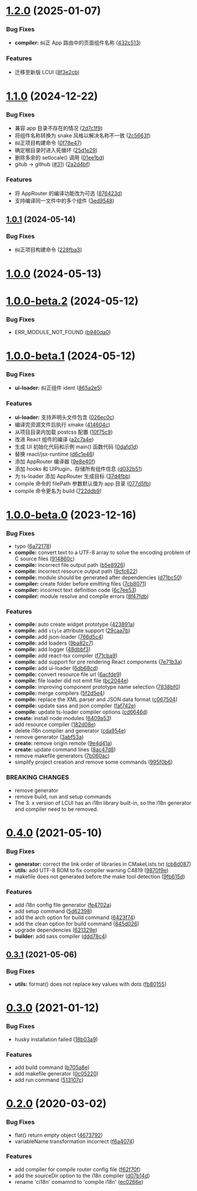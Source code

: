 # [1.2.0](https://github.com/lc-ui/lcui-cli/compare/v1.1.0...v1.2.0) (2025-01-07)


### Bug Fixes

* **compiler:** 纠正 App 路由中的页面组件名称 ([432c513](https://github.com/lc-ui/lcui-cli/commit/432c513086911d19b15446705093c589f205f52c))


### Features

* 迁移至新版 LCUI ([8f3e2cb](https://github.com/lc-ui/lcui-cli/commit/8f3e2cbb0330a2dc0d8025c97a67ea605ce93bbb))



# [1.1.0](https://github.com/lc-ui/lcui-cli/compare/v1.0.0...v1.1.0) (2024-12-22)


### Bug Fixes

* 兼容 app 目录不存在的情况 ([2d7c1f9](https://github.com/lc-ui/lcui-cli/commit/2d7c1f998483c07be2bab6983ad29355beddff94))
* 将组件名称转换为 snake 风格以解决名称不一致 ([2c5663f](https://github.com/lc-ui/lcui-cli/commit/2c5663ff85880fd224cbe804ee1d8b99b1e7e7fb))
* 纠正项目构建命令 ([0f78e47](https://github.com/lc-ui/lcui-cli/commit/0f78e4727de764dfe6c266bd0fbd99847d299aaf))
* 确定根目录时进入死循环 ([25d1e29](https://github.com/lc-ui/lcui-cli/commit/25d1e298fa2fa10d9da78f7d5b89214177cf8da9))
* 删除多余的 setlocale() 调用 ([01ee1bd](https://github.com/lc-ui/lcui-cli/commit/01ee1bd6301464119a69bb019f7d2af41844910b))
* gitub -> github ([#31](https://github.com/lc-ui/lcui-cli/issues/31)) ([2a2d4bf](https://github.com/lc-ui/lcui-cli/commit/2a2d4bfcd927b94d1059c0a98c392228d0826573))


### Features

* 将 AppRouter 的编译功能改为可选 ([876423d](https://github.com/lc-ui/lcui-cli/commit/876423d77050dbbd12ca8270e48208e0cad99dec))
* 支持编译同一文件中的多个组件 ([3ed9548](https://github.com/lc-ui/lcui-cli/commit/3ed9548ec86788c138b32707331a21baf881aab3))



## [1.0.1](https://github.com/lc-ui/lcui-cli/compare/v1.0.0...v1.0.1) (2024-05-14)


### Bug Fixes

* 纠正项目构建命令 ([228fba3](https://github.com/lc-ui/lcui-cli/commit/228fba3d8dadfb4674331a33adfd8c5e228aad04))



# [1.0.0](https://github.com/lc-ui/lcui-cli/compare/v1.0.0-beta.2...v1.0.0) (2024-05-13)



# [1.0.0-beta.2](https://github.com/lc-ui/lcui-cli/compare/v1.0.0-beta.1...v1.0.0-beta.2) (2024-05-12)


### Bug Fixes

* ERR_MODULE_NOT_FOUND ([b940da0](https://github.com/lc-ui/lcui-cli/commit/b940da0bc40a8ffcc014733769975ced803db673))



# [1.0.0-beta.1](https://github.com/lc-ui/lcui-cli/compare/v1.0.0-beta.0...v1.0.0-beta.1) (2024-05-12)


### Bug Fixes

* **ui-loader:** 纠正组件 ident ([865a2e5](https://github.com/lc-ui/lcui-cli/commit/865a2e544ab56fb6f240d1da90e08468890acd30))


### Features

* **ui-loader:** 支持声明头文件包含 ([026ec0c](https://github.com/lc-ui/lcui-cli/commit/026ec0c31c81b3f774efae59d34caf808ed836af))
* 编译完资源文件后执行 xmake ([414604c](https://github.com/lc-ui/lcui-cli/commit/414604c9c0e331c63bebe4c03fcca48d705421df))
* 从项目目录内加载 postcss 配置 ([10f75c9](https://github.com/lc-ui/lcui-cli/commit/10f75c948b5fa94e9302e6058d3efd02c313a74f))
* 改进 React 组件的编译 ([a2c7a4e](https://github.com/lc-ui/lcui-cli/commit/a2c7a4e61802c945b4336f38eb2dda016f52e5de))
* 生成 UI 初始化代码和示例 main() 函数代码 ([0dafd1d](https://github.com/lc-ui/lcui-cli/commit/0dafd1dbcf37e4aa31dd129906d36a487b2200da))
* 替换 react/jsx-runtime ([d6c1e46](https://github.com/lc-ui/lcui-cli/commit/d6c1e467e43f5db815bb6feaf290f4b374b869ef))
* 添加 AppRouter 编译器 ([9e8e40f](https://github.com/lc-ui/lcui-cli/commit/9e8e40f178923e8cc2ddf2aeec00baa29f537f57))
* 添加 hooks 和 UIPlugin，存储所有组件信息 ([d032b51](https://github.com/lc-ui/lcui-cli/commit/d032b51b58ad86252fffeebbcff3a50a643071a5))
* 为 ts-loader 添加 AppRouter 生成目标 ([37d4fbb](https://github.com/lc-ui/lcui-cli/commit/37d4fbbaa754a543c55e3fd4898e5b17d20f6973))
* compile 命令的 filePath 参数默认值为 app 目录 ([077d5fb](https://github.com/lc-ui/lcui-cli/commit/077d5fbd9ac8c290f4b710bc2ac6a96f8d7bf364))
* compile 命令更名为 build ([722ddb9](https://github.com/lc-ui/lcui-cli/commit/722ddb9f53bc01e9e08e823567d93b642231ed2c))



# [1.0.0-beta.0](https://github.com/lc-ui/lcui-cli/compare/v0.4.0...v1.0.0-beta.0) (2023-12-16)


### Bug Fixes

* typo ([6a72178](https://github.com/lc-ui/lcui-cli/commit/6a72178f68ef27c688e27442e6a25d8f21a93421))
* **compile:** convert text to a UTF-8 array to solve the encoding problem of C source files ([914860c](https://github.com/lc-ui/lcui-cli/commit/914860c1d733878ad4a69faaaef70e1100022f99))
* **compile:** incorrect file output path ([b5e8926](https://github.com/lc-ui/lcui-cli/commit/b5e892616dc6bdae338db9427d9b7e33d1ec40ea))
* **compile:** incorrect resource output path ([9cfc622](https://github.com/lc-ui/lcui-cli/commit/9cfc62290a838efe3ca4459399edf180f73ce484))
* **compile:** module should be generated after dependencies ([d71bc50](https://github.com/lc-ui/lcui-cli/commit/d71bc50b714a9ed6b6a6364d43002a8dee21eff9))
* **compiler:** create folder before emitting files ([7cb8071](https://github.com/lc-ui/lcui-cli/commit/7cb80711e064fda66ee491ec6e882a13992c0e4a))
* **compiler:** incorrect text definition code ([6c7ee53](https://github.com/lc-ui/lcui-cli/commit/6c7ee539b47668f7bcb2686a8c79cd2901f87b27))
* **compiler:** module resolve and compile errors ([8f47fdb](https://github.com/lc-ui/lcui-cli/commit/8f47fdb6a1860f01f81aa88e792338c73251238c))


### Features

* **compile:**  auto create widget prototype ([423891a](https://github.com/lc-ui/lcui-cli/commit/423891ac30cbffbdf6a0bb86e75fde4d0f62b279))
* **compile:** add `style` attribute support ([29caa7b](https://github.com/lc-ui/lcui-cli/commit/29caa7b40f410d83e894421644a42ff401ba0c5b))
* **compile:** add json-loader ([766d5c4](https://github.com/lc-ui/lcui-cli/commit/766d5c4fccd613d0946bb5188776052411e5378c))
* **compile:** add loaders ([9ba82c7](https://github.com/lc-ui/lcui-cli/commit/9ba82c76cbc841fe4e0ca63c45fe199100b10edb))
* **compile:** add logger ([48dbbf3](https://github.com/lc-ui/lcui-cli/commit/48dbbf3c8347f4241a5af1af8445032fa582fcdf))
* **compile:** add react-tsx compiler ([f71cba9](https://github.com/lc-ui/lcui-cli/commit/f71cba96b2643989bfa462d0299573d80971dd80))
* **compile:** add support for pre rendering React components ([7e71b3a](https://github.com/lc-ui/lcui-cli/commit/7e71b3a410302d39f9434c5c20b574a3f105f2f7))
* **compile:** add ui-loader ([6db68cd](https://github.com/lc-ui/lcui-cli/commit/6db68cd1b386b3523b549688ed36823fd648fef6))
* **compile:** convert resource file url ([6acfde9](https://github.com/lc-ui/lcui-cli/commit/6acfde96f678b4c9ae4d5f590772635036ea7ba4))
* **compile:** file loader did not emit file ([bc2044e](https://github.com/lc-ui/lcui-cli/commit/bc2044ed8619e119ae6071502056eb70ad4f2170))
* **compile:** improving component prototype name selection ([7838bf0](https://github.com/lc-ui/lcui-cli/commit/7838bf0669ecf81654a76085b2f288ad33de75f1))
* **compile:** merge compilers ([5f2d5e4](https://github.com/lc-ui/lcui-cli/commit/5f2d5e42adc208d388f9dee9ad0f526bc2fb9d53))
* **compile:** replace the XML parser and JSON data format ([c067504](https://github.com/lc-ui/lcui-cli/commit/c067504e6e47df1c1d84970b0945f39653859523))
* **compile:** update sass and json compiler ([faf742e](https://github.com/lc-ui/lcui-cli/commit/faf742e51a6630c3bcff1ac6714d8677de66ef0d))
* **compile:** update ts-loader compiler options ([cd6646d](https://github.com/lc-ui/lcui-cli/commit/cd6646d044094d3c683bdfa06030977e1b6c7d59))
* **create:** install node modules ([6409a53](https://github.com/lc-ui/lcui-cli/commit/6409a5302ef2165084661653116534b17d829b4e))
* add resource compiler ([182d08e](https://github.com/lc-ui/lcui-cli/commit/182d08ecf751207534dacccaf288b7624b282938))
* delete i18n compiler and generator ([cda954e](https://github.com/lc-ui/lcui-cli/commit/cda954ec145485627f1a8429070ca67a4bb04adc))
* remove generator ([3abf53a](https://github.com/lc-ui/lcui-cli/commit/3abf53aebabe5b6369a58cc58d60fc01982e6f0c))
* **create:** remove origin remote ([9e4d41a](https://github.com/lc-ui/lcui-cli/commit/9e4d41a021da65449d324d02f77ca65b86429e2c))
* **create:** update command lines ([8ac47d8](https://github.com/lc-ui/lcui-cli/commit/8ac47d89c777dbfb4b87f60ef68191a9ac932778))
* remove makefile generators ([7b060ac](https://github.com/lc-ui/lcui-cli/commit/7b060ac18f508339f874b259671ea360d7cc313a))
* simplify project creation and remove some commands ([995f0b6](https://github.com/lc-ui/lcui-cli/commit/995f0b6b4704e69894dc67ce4a2c8410a2cf4498))


### BREAKING CHANGES

* remove generator
* remove build, run and setup commands
* The 3. x version of LCUI has an i18n library built-in, so the i18n generator and compiler need to be removed.



# [0.4.0](https://github.com/lc-ui/lcui-cli/compare/v0.3.1...v0.4.0) (2021-05-10)


### Bug Fixes

* **generator:** correct the link order of libraries in CMakeLists.txt ([cb8d087](https://github.com/lc-ui/lcui-cli/commit/cb8d087554bbd4ed3503bb4d64816ccd2436f4e2))
* **utils:** add UTF-8 BOM to fix compiler warning C4819 ([9870f9e](https://github.com/lc-ui/lcui-cli/commit/9870f9edf8fb51aa41872f6a0183af3afe91bfb0))
* makefile does not generated before the make tool detection ([9fb615d](https://github.com/lc-ui/lcui-cli/commit/9fb615da3c3429a6b834ed8190dbd2d8fbec223e))


### Features

* add i18n config file generator ([fe4702a](https://github.com/lc-ui/lcui-cli/commit/fe4702a5ba05ed81759ff0796f3db96a5beecd65))
* add setup command ([5d62398](https://github.com/lc-ui/lcui-cli/commit/5d62398f5965a98864dc171dde1aa4fcacb6297e))
* add the arch option for build command ([6423f74](https://github.com/lc-ui/lcui-cli/commit/6423f74bb47fbc891ccd89378ee1acccb4b95be7))
* add the clean option for build command ([845d026](https://github.com/lc-ui/lcui-cli/commit/845d026e68aaca43a4e1b82ebcb45e83e4b19058))
* upgrade dependencies ([621329e](https://github.com/lc-ui/lcui-cli/commit/621329e48807dbeaef6b95b34b89b44ac4d04619))
* **builder:** add sass compiler ([ddd78c4](https://github.com/lc-ui/lcui-cli/commit/ddd78c40e05653a28ab83d3f696eab73de9e4995))



## [0.3.1](https://github.com/lc-ui/lcui-cli/compare/v0.3.0...v0.3.1) (2021-05-06)


### Bug Fixes

* **utils:** format() does not replace key values with dots ([fb80155](https://github.com/lc-ui/lcui-cli/commit/fb801553ab6b3fad74253d8e84468ede5129327c))



# [0.3.0](https://github.com/lc-ui/lcui-cli/compare/v0.2.0...v0.3.0) (2021-01-12)


### Bug Fixes

* husky installation failed ([18b03a9](https://github.com/lc-ui/lcui-cli/commit/18b03a90645eb266bb7a558f93c27a5824cef3fb))


### Features

* add build command ([b705a8e](https://github.com/lc-ui/lcui-cli/commit/b705a8e78821eab6f2f85040c369e4c206b80af3))
* add makefile generator ([0c05220](https://github.com/lc-ui/lcui-cli/commit/0c052200372cb3e1fddba783c9b66629cdfd63d6))
* add run command ([513107c](https://github.com/lc-ui/lcui-cli/commit/513107c8e5b9c4848bcdd0be220bc703639a9a23))



# [0.2.0](https://github.com/lc-ui/lcui-cli/compare/v0.1.0...v0.2.0) (2020-03-02)


### Bug Fixes

* flat() return empty object ([4673792](https://github.com/lc-ui/lcui-cli/commit/4673792))
* variableName transformation incorrect ([f6a4074](https://github.com/lc-ui/lcui-cli/commit/f6a4074))


### Features

* add compiler for compile router config file ([f62f70f](https://github.com/lc-ui/lcui-cli/commit/f62f70f))
* add the sourceDir option to the i18n compiler ([d07b14d](https://github.com/lc-ui/lcui-cli/commit/d07b14d))
* rename 'ci18n' comamnd to 'compile i18n' ([ec0266e](https://github.com/lc-ui/lcui-cli/commit/ec0266e))



